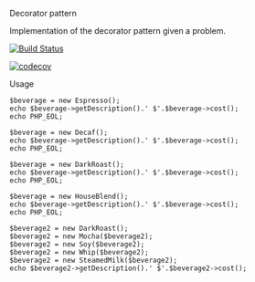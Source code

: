 Decorator pattern

Implementation of the decorator pattern given a problem. 

[![Build Status](https://travis-ci.org/amacsmith/decorator-pattern.svg?branch=main)](https://travis-ci.org/amacsmith/decorator-pattern)

[![codecov](https://codecov.io/gh/amacsmith/decorator-pattern/branch/main/graph/badge.svg)](https://codecov.io/gh/amacsmith/decorator-pattern)


Usage

```
$beverage = new Espresso();
echo $beverage->getDescription().' $'.$beverage->cost();
echo PHP_EOL;

$beverage = new Decaf();
echo $beverage->getDescription().' $'.$beverage->cost();
echo PHP_EOL;

$beverage = new DarkRoast();
echo $beverage->getDescription().' $'.$beverage->cost();
echo PHP_EOL;

$beverage = new HouseBlend();
echo $beverage->getDescription().' $'.$beverage->cost();
echo PHP_EOL;

$beverage2 = new DarkRoast();
$beverage2 = new Mocha($beverage2);
$beverage2 = new Soy($beverage2);
$beverage2 = new Whip($beverage2);
$beverage2 = new SteamedMilk($beverage2);
echo $beverage2->getDescription().' $'.$beverage2->cost();
```

